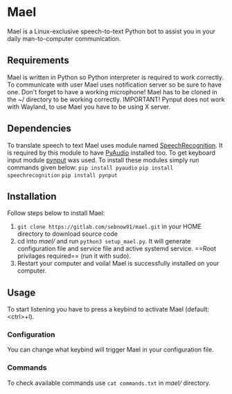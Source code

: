 # Mael
Mael is a Linux-exclusive speech-to-text Python bot to assist you in your daily man-to-computer communication. 

## Requirements
Mael is written in Python so Python interpreter is required to work correctly. To communicate with user Mael uses
notification server so be sure to have one. Don't forget to have a working microphone!
Mael has to be cloned in the ~/ directory to be working correctly.
IMPORTANT! Pynput does not work with Wayland, to use Mael you have to be using X server.

## Dependencies
To translate speech to text Mael uses module named [SpeechRecognition](https://pypi.org/project/SpeechRecognition/).
It is required by this module to have [PyAudio](https://pypi.org/project/PyAudio/) installed too.
To get keyboard input module [pynput](https://pypi.org/project/pynput/) was used.
To install these modules simply run commands given below:
`pip install pyaudio`
`pip install speechrecognition`
`pip install pynput`

## Installation
Follow steps below to install Mael:
1. `git clone https://gitlab.com/sebnow91/mael.git` in your HOME directory to download source code
2. cd into *mael/* and run `python3 setup_mael.py`. It will generate configuration file and service file and active systemd service.
==Root privilages required== (run it with sudo).
3. Restart your computer and voila! Mael is successfully installed on your computer.

## Usage
To start listening you have to press a keybind to activate Mael (default: \<ctrl\>+l).

### Configuration
You can change  what keybind will trigger Mael in your configuration file.

### Commands
To check available commands use `cat commands.txt` in *mael/* directory.
